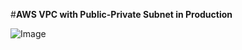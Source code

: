
 #**AWS VPC with Public-Private Subnet in Production**


![Image](https://github.com/user-attachments/assets/326effde-9cfb-47f1-810a-c41cbbd57394)

